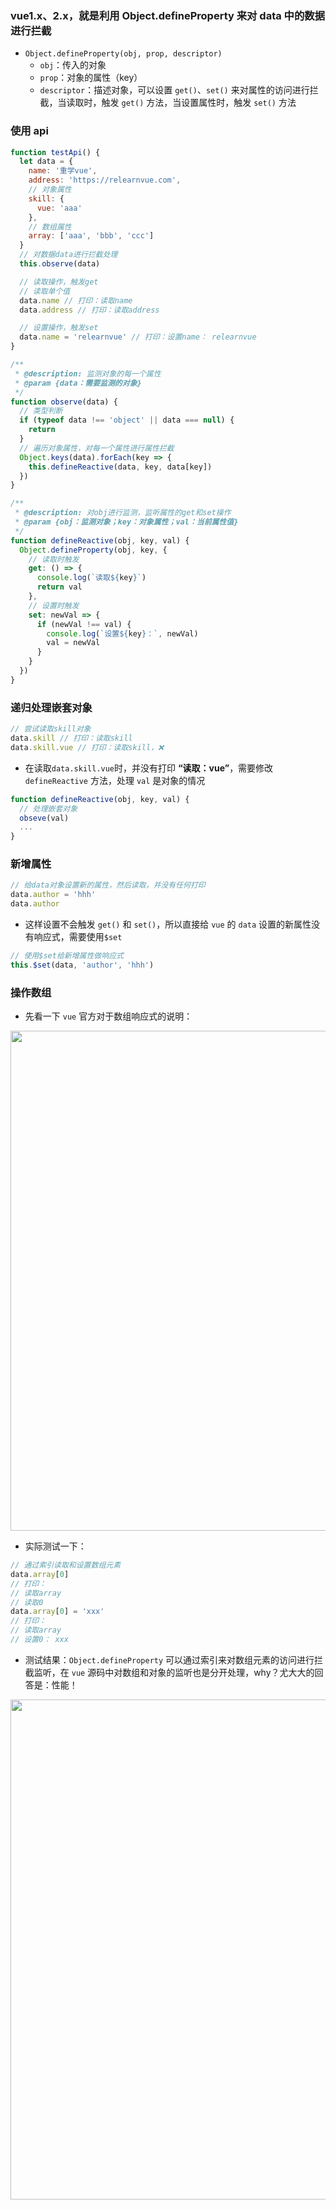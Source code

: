 ### vue1.x、2.x，就是利用 Object.defineProperty 来对 data 中的数据进行拦截

- `Object.defineProperty(obj, prop, descriptor)`
  - `obj`：传入的对象
  - `prop`：对象的属性（key）
  - `descriptor`：描述对象，可以设置 `get()`、`set()` 来对属性的访问进行拦截，当读取时，触发 `get()` 方法，当设置属性时，触发 `set()` 方法

### 使用 api

```js
function testApi() {
  let data = {
    name: '重学vue',
    address: 'https://relearnvue.com',
    // 对象属性
    skill: {
      vue: 'aaa'
    },
    // 数组属性
    array: ['aaa', 'bbb', 'ccc']
  }
  // 对数据data进行拦截处理
  this.observe(data)

  // 读取操作，触发get
  // 读取单个值
  data.name // 打印：读取name
  data.address // 打印：读取address

  // 设置操作，触发set
  data.name = 'relearnvue' // 打印：设置name： relearnvue
}

/**
 * @description: 监测对象的每一个属性
 * @param {data：需要监测的对象}
 */
function observe(data) {
  // 类型判断
  if (typeof data !== 'object' || data === null) {
    return
  }
  // 遍历对象属性，对每一个属性进行属性拦截
  Object.keys(data).forEach(key => {
    this.defineReactive(data, key, data[key])
  })
}

/**
 * @description: 对obj进行监测，监听属性的get和set操作
 * @param {obj：监测对象；key：对象属性；val：当前属性值}
 */
function defineReactive(obj, key, val) {
  Object.defineProperty(obj, key, {
    // 读取时触发
    get: () => {
      console.log(`读取${key}`)
      return val
    },
    // 设置时触发
    set: newVal => {
      if (newVal !== val) {
        console.log(`设置${key}：`, newVal)
        val = newVal
      }
    }
  })
}
```

### 递归处理嵌套对象

```js
// 尝试读取skill对象
data.skill // 打印：读取skill
data.skill.vue // 打印：读取skill，❌
```

- 在读取`data.skill.vue`时，并没有打印 **“读取：vue”**，需要修改 `defineReactive` 方法，处理 `val` 是对象的情况

```js
function defineReactive(obj, key, val) {
  // 处理嵌套对象
  obseve(val)
  ...
}
```

### 新增属性

```js
// 给data对象设置新的属性，然后读取，并没有任何打印
data.author = 'hhh'
data.author
```

- 这样设置不会触发 `get()` 和 `set()`，所以直接给 `vue` 的 `data` 设置的新属性没有响应式，需要使用`$set`

```js
// 使用$set给新增属性做响应式
this.$set(data, 'author', 'hhh')
```

### 操作数组

- 先看一下 `vue` 官方对于数组响应式的说明：

<img src="https://relearnvue.com/static/vue-array.png" style="width: 800px;">

- 实际测试一下：

```js
// 通过索引读取和设置数组元素
data.array[0]
// 打印：
// 读取array
// 读取0
data.array[0] = 'xxx'
// 打印：
// 读取array
// 设置0： xxx
```

- 测试结果：`Object.defineProperty` 可以通过索引来对数组元素的访问进行拦截监听，在 `vue` 源码中对数组和对象的监听也是分开处理，why？尤大大的回答是：性能！

<img src="https://relearnvue.com/static/vue-array-ans.png" style="width: 800px;">
